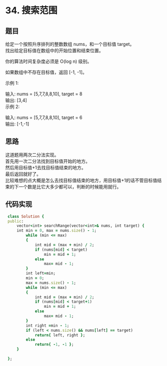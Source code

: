 # 34. 搜索范围
## 题目
给定一个按照升序排列的整数数组 nums，和一个目标值 target。  
找出给定目标值在数组中的开始位置和结束位置。  

你的算法时间复杂度必须是 O(log n) 级别。  

如果数组中不存在目标值，返回 [-1, -1]。  

示例 1:  

输入: nums = [5,7,7,8,8,10], target = 8  
输出: [3,4]  
示例 2:  

输入: nums = [5,7,7,8,8,10], target = 6  
输出: [-1,-1]  

## 思路
这道题用两次二分法实现。  
首先用一次二分法找到目标值开始的地方。  
然后用目标值+1去找目标值结束的地方。  
最后返回就好了。  
比较难想的点大概是怎么去找目标值结束的地方，用目标值+1的话不管目标值结束的下一个数是比它大多少都可以，判断的时候能用就行。  
## 代码实现
```ruby
 class Solution {
 public:
	 vector<int> searchRange(vector<int>& nums, int target) {
     int min = 0, max = nums.size() - 1;
		 while (min <= max) 
		 {
			 int mid = (max + min) / 2;
			 if (nums[mid] < target)
				 min = mid + 1;
			 else
				 max= mid - 1;
		 }
		 int left=min;
         min = 0;
         max = nums.size() - 1;
		 while (min <= max) 
		 {
			 int mid = (max + min) / 2;
			 if (nums[mid] < target+1)
				 min = mid + 1;
			 else
				 max= mid - 1;
		 }
		 int right =min - 1; 
		 if (left < nums.size() && nums[left] == target)
			 return{ left, right };
		 else
			 return{ -1, -1 };
	 }
	 
 };
```
